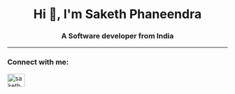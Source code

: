 <h1 align="center">Hi 👋, I'm Saketh Phaneendra</h1>
<h3 align="center">A Software developer from India</h3>
<hr>
<h3 align="left">Connect with me:</h3>
<p align="left">
<a href="https://linkedin.com/in/sakethphaneendra" target="blank"><img align="center" src="https://raw.githubusercontent.com/rahuldkjain/github-profile-readme-generator/master/src/images/icons/Social/linked-in-alt.svg" alt="sakethphaneendra" height="30" width="40" /></a>
</p>

<p>
